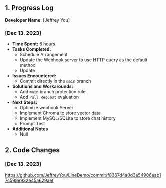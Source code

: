 ## 1. Progress Log

**Developer Name**: [Jeffrey You]

### [Dec 13. 2023]

- **Time Spent:** 6 hours
- **Tasks Completed:**
  - Schedule Arrangement
  - Update the Webhook server to use HTTP query as the default method
  - Update 
- **Issues Encountered:**
  - Commit directly in the `main` branch
- **Solutions and Workarounds:**
  - Add `main` branch protection rule
  - Add `Pull Request` evaluation
- **Next Steps:**
  - Optimize webhook Server
  - Implement Chroma to store vector data
  - Implement MySQL/SQLite to store chat history
  - Prompt Test
- **Additional Notes**
  - Null
  

## 2. Code Changes

### [Dec 13. 2023]

https://github.com/JeffreyYou/LineDemo/commit/f8367d4a0d3a54906eab17c598e932e45a629aef

